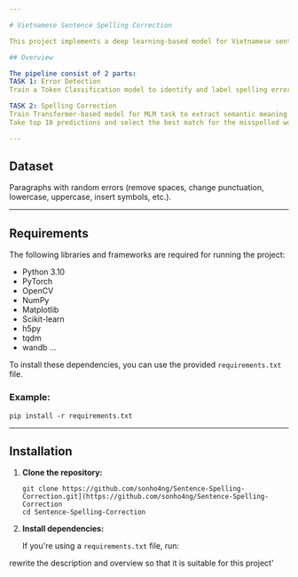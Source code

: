 ```yaml
---

# Vietnamese Sentence Spelling Correction

This project implements a deep learning-based model for Vietnamese sentence-level spelling correction. The system detects and corrects spelling mistakes in Vietnamese text using xlm-roberta-base architectures, ensuring high accuracy and fluency in the corrected output. It is suitable for applications in document processing, chatbots, and language education tools.

## Overview

The pipeline consist of 2 parts:
TASK 1: Error Detection
Train a Token Classification model to identify and label spelling errors in sentences.

TASK 2: Spelling Correction
Train Transformer-based model for MLM task to extract semantic meaning.
Take top 10 predictions and select the best match for the misspelled word.

---
```


## Dataset

Paragraphs with random errors (remove spaces, change punctuation, lowercase, uppercase, insert symbols, etc.).

---

## Requirements

The following libraries and frameworks are required for running the project:

* Python 3.10
* PyTorch
* OpenCV
* NumPy
* Matplotlib
* Scikit-learn
* h5py
* tqdm
* wandb
  ...

To install these dependencies, you can use the provided `requirements.txt` file.

### Example:

```
pip install -r requirements.txt
```

---

## Installation

1. **Clone the repository:**

   ```
   git clone https://github.com/sonho4ng/Sentence-Spelling-Correction.git](https://github.com/sonho4ng/Sentence-Spelling-Correction
   cd Sentence-Spelling-Correction
   ```

2. **Install dependencies:**

   If you're using a `requirements.txt` file, run:

rewrite the description and overview so that it is suitable for this project'
